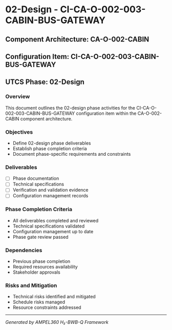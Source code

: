 # 02-Design - CI-CA-O-002-003-CABIN-BUS-GATEWAY

## Component Architecture: CA-O-002-CABIN
## Configuration Item: CI-CA-O-002-003-CABIN-BUS-GATEWAY
## UTCS Phase: 02-Design

### Overview
This document outlines the 02-design phase activities for the CI-CA-O-002-003-CABIN-BUS-GATEWAY configuration item within the CA-O-002-CABIN component architecture.

### Objectives
- Define 02-design phase deliverables
- Establish phase completion criteria
- Document phase-specific requirements and constraints

### Deliverables
- [ ] Phase documentation
- [ ] Technical specifications
- [ ] Verification and validation evidence
- [ ] Configuration management records

### Phase Completion Criteria
- All deliverables completed and reviewed
- Technical specifications validated
- Configuration management up to date
- Phase gate review passed

### Dependencies
- Previous phase completion
- Required resources availability
- Stakeholder approvals

### Risks and Mitigation
- Technical risks identified and mitigated
- Schedule risks managed
- Resource constraints addressed

---
*Generated by AMPEL360 H₂-BWB-Q Framework*
